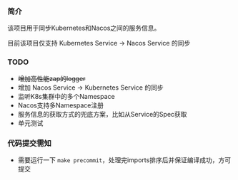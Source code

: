 ### 简介
该项目用于同步Kubernetes和Nacos之间的服务信息。

目前该项目仅支持 Kubernetes Service -> Nacos Service 的同步

### TODO
- ~~增加高性能zap的logger~~
- 增加 Nacos Service -> Kubernetes Service 的同步
- 监听K8s集群中的多个Namespace
- Nacos支持多Namespace注册
- 服务信息的获取方式的兜底方案，比如从Service的Spec获取
- 单元测试

### 代码提交需知
- 需要运行一下 `make precommit`，处理完imports排序后并保证编译成功，方可提交